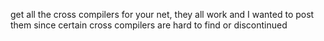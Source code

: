 get all the cross compilers for your net, they all work and I wanted to post them since certain cross compilers are hard to find or discontinued
